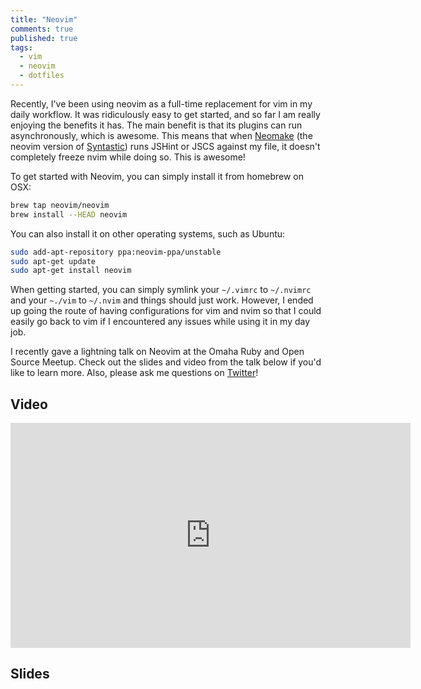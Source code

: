 ```yaml
---
title: "Neovim"
comments: true
published: true
tags:
  - vim
  - neovim
  - dotfiles
---
```


Recently, I've been using neovim as a full-time replacement for vim in my daily workflow. It was ridiculously easy to get started, and so far I am really enjoying the benefits it has. The main benefit is that its plugins can run asynchronously, which is awesome. This means that when [Neomake](https://github.com/benekastah/neomake) (the neovim version of [Syntastic](https://github.com/scrooloose/syntastic)) runs JSHint or JSCS against my file, it doesn't completely freeze nvim while doing so. This is awesome!

To get started with Neovim, you can simply install it from homebrew on OSX:

```bash
brew tap neovim/neovim
brew install --HEAD neovim
```

You can also install it on other operating systems, such as Ubuntu:

```bash
sudo add-apt-repository ppa:neovim-ppa/unstable
sudo apt-get update
sudo apt-get install neovim
```

When getting started, you can simply symlink your `~/.vimrc` to `~/.nvimrc` and your `~./vim` to `~/.nvim` and things should just work. However, I ended up going the route of having configurations for vim and nvim so that I could easily go back to vim if I encountered any issues while using it in my day job.

I recently gave a lightning talk on Neovim at the Omaha Ruby and Open Source Meetup. Check out the slides and video from the talk below if you'd like to learn more. Also, please ask me questions on [Twitter](https://twitter.com/nicknisi)!

## Video

<iframe width="640" height="360" src="https://www.youtube.com/embed/LRQGAnPtNdM" frameborder="0" allowfullscreen></iframe>

## Slides

<script async class="speakerdeck-embed" data-id="9baddf6a992c4c008b598eea2bf95294" data-ratio="1.77777777777778" src="//speakerdeck.com/assets/embed.js"></script>
